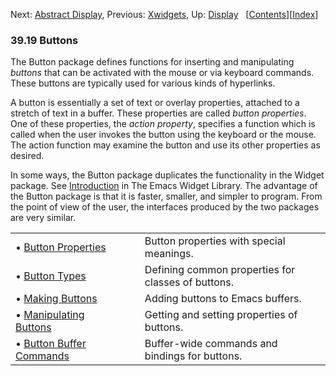 

Next: [Abstract Display](Abstract-Display.html), Previous: [Xwidgets](Xwidgets.html), Up: [Display](Display.html)   \[[Contents](index.html#SEC_Contents "Table of contents")]\[[Index](Index.html "Index")]

### 39.19 Buttons

The Button package defines functions for inserting and manipulating *buttons* that can be activated with the mouse or via keyboard commands. These buttons are typically used for various kinds of hyperlinks.

A button is essentially a set of text or overlay properties, attached to a stretch of text in a buffer. These properties are called *button properties*. One of these properties, the *action property*, specifies a function which is called when the user invokes the button using the keyboard or the mouse. The action function may examine the button and use its other properties as desired.

In some ways, the Button package duplicates the functionality in the Widget package. See [Introduction](../widget/index.html#Top) in The Emacs Widget Library. The advantage of the Button package is that it is faster, smaller, and simpler to program. From the point of view of the user, the interfaces produced by the two packages are very similar.

|                                                         |    |                                                    |
| :------------------------------------------------------ | -- | :------------------------------------------------- |
| • [Button Properties](Button-Properties.html)           |    | Button properties with special meanings.           |
| • [Button Types](Button-Types.html)                     |    | Defining common properties for classes of buttons. |
| • [Making Buttons](Making-Buttons.html)                 |    | Adding buttons to Emacs buffers.                   |
| • [Manipulating Buttons](Manipulating-Buttons.html)     |    | Getting and setting properties of buttons.         |
| • [Button Buffer Commands](Button-Buffer-Commands.html) |    | Buffer-wide commands and bindings for buttons.     |
